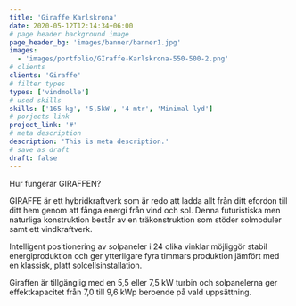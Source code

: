 ```yaml
---
title: 'Giraffe Karlskrona'
date: 2020-05-12T12:14:34+06:00
# page header background image
page_header_bg: 'images/banner/banner1.jpg'
images:
  - 'images/portfolio/GIraffe-Karlskrona-550-500-2.png'
# clients
clients: 'Giraffe'
# filter types
types: ['vindmolle']
# used skills
skills: ['165 kg', '5,5kW', '4 mtr', 'Minimal lyd']
# porjects link
project_link: '#'
# meta description
description: 'This is meta description.'
# save as draft
draft: false
---
```


Hur fungerar GIRAFFEN?

GIRAFFE är ett hybridkraftverk som är redo att ladda allt från ditt efordon till ditt hem genom att fånga energi från vind och sol. Denna futuristiska men naturliga konstruktion består av en träkonstruktion
som stöder solmoduler samt ett vindkraftverk.

Intelligent positionering av solpaneler i 24 olika vinklar möjliggör stabil energiproduktion och ger ytterligare fyra timmars produktion jämfört
med en klassisk, platt solcellsinstallation.

Giraffen är tillgänglig med en 5,5 eller 7,5 kW turbin och solpanelerna ger effektkapacitet från 7,0 till 9,6 kWp beroende på vald uppsättning.
